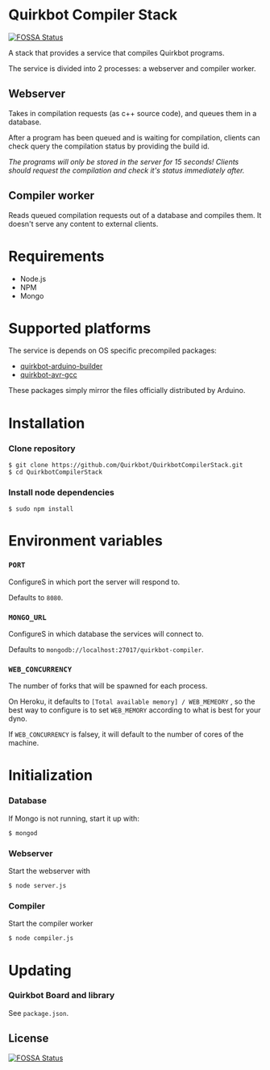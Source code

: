# Quirkbot Compiler Stack
[![FOSSA Status](https://app.fossa.io/api/projects/git%2Bgithub.com%2FQuirkbot%2FQuirkbotCompilerStack.svg?type=shield)](https://app.fossa.io/projects/git%2Bgithub.com%2FQuirkbot%2FQuirkbotCompilerStack?ref=badge_shield)

A stack that provides a service that compiles Quirkbot programs.

The service is divided into 2 processes: a webserver and compiler worker.

## Webserver
Takes in compilation requests (as c++ source code), and queues them in a database.

After a program has been queued and is waiting for compilation, clients can check query the compilation status by providing the build id.

*The programs will only be stored in the server for 15 seconds! Clients should request the compilation and check it's status immediately after.*
## Compiler worker

Reads queued compilation requests out of a database and compiles them. It doesn't serve any content to external clients.


# Requirements
- Node.js
- NPM
- Mongo

# Supported platforms
The service is depends on OS specific precompiled packages:
- [quirkbot-arduino-builder](https://www.npmjs.com/package/quirkbot-arduino-builder)
- [quirkbot-avr-gcc](https://www.npmjs.com/package/quirkbot-avr-gcc)

These packages simply mirror the files officially distributed by Arduino.

# Installation

### Clone repository
```
$ git clone https://github.com/Quirkbot/QuirkbotCompilerStack.git
$ cd QuirkbotCompilerStack
```

### Install node dependencies

```
$ sudo npm install
```

# Environment variables

### ```PORT```
ConfigureS in which port the server will respond to.

Defaults to ```8080```.

### ```MONGO_URL```
ConfigureS in which database the services will connect to.

Defaults to ```mongodb://localhost:27017/quirkbot-compiler```.

### ```WEB_CONCURRENCY```
The number of forks that will be spawned for each process.

On Heroku, it defaults to ```[Total available memory] / WEB_MEMEORY```
, so the best way to configure is to set ```WEB_MEMORY``` according to what is best for your dyno.

If ```WEB_CONCURRENCY``` is falsey, it will default to the number of cores of the machine.

# Initialization
### Database
If Mongo is not running, start it up with:
```
$ mongod
```
### Webserver
Start the webserver with
```
$ node server.js
```
### Compiler
Start the compiler worker
```
$ node compiler.js
```
# Updating
### Quirkbot Board and library
See `package.json`.


## License
[![FOSSA Status](https://app.fossa.io/api/projects/git%2Bgithub.com%2FQuirkbot%2FQuirkbotCompilerStack.svg?type=large)](https://app.fossa.io/projects/git%2Bgithub.com%2FQuirkbot%2FQuirkbotCompilerStack?ref=badge_large)